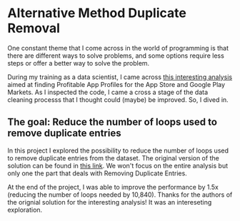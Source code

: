 # Alternative Method Duplicate Removal

One constant theme that I come across in the world of programming is that there are different ways to solve problems, and some options require less steps or offer a better way to solve the problem.

During my training as a data scientist, I came across [this interesting analysis](https://github.com/dataquestio/solutions/blob/master/Mission350Solutions.ipynb) aimed at finding Profitable App Profiles for the App Store and Google Play Markets. As I inspected the code, I came a cross a stage of the data cleaning processs that I thought could (maybe) be improved. So, I dived in.

## The goal: Reduce the number of loops used to remove duplicate entries

In this project I explored the possibility to reduce the number of loops used to remove duplicate entries from the dataset. The original version of the solution can be found in [this link](https://github.com/dataquestio/solutions/blob/master/Mission350Solutions.ipynb). We won't focus on the entire analysis but only one the part that deals with Removing Duplicate Entries.

At the end of the project, I was able to improve the performance by 1.5x (reducing the number of loops needed by 10,840). Thanks for the authors of the orignial solution for the interesting analysis! It was an intereseting exploration.

